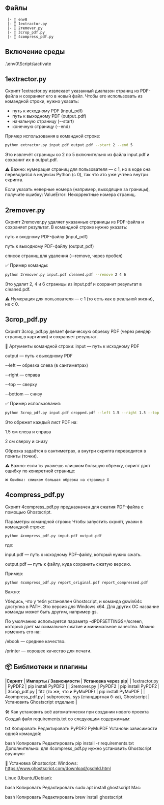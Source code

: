 ## Файлы
```
 |- 📁 env0
 |- 📄 1extractor.py
 |- 📄 2remover.py
 |- 📄 3crop_pdf.py
 |- 📄 4compress_pdf.py
 ```
## Включение среды
.\env0\Scripts\activate

## 1extractor.py
Скрипт 1extractor.py извлекает указанный диапазон страниц из PDF-файла и сохраняет его в новый файл. Чтобы его использовать из командной строки, нужно указать:

- путь к исходному PDF (input_pdf)
- путь к выходному PDF (output_pdf)
- начальную страницу (--start)
- конечную страницу (--end)

Пример использования в командной строке:

```bash
python extractor.py input.pdf output.pdf --start 2 --end 5
```

Это извлечёт страницы со 2 по 5 включительно из файла input.pdf и сохранит их в output.pdf.

⚠️ Важно: нумерация страниц для пользователя — с 1, но в коде она переводится в индексы Python (с 0), так что это уже учтено внутри скрипта.

Если указать неверные номера (например, выходящие за границы), получите ошибку:
ValueError: Некорректные номера страниц.

## 2remover.py
Скрипт 2remover.py удаляет указанные страницы из PDF-файла и сохраняет результат. В командной строке нужно указать:

путь к входному PDF-файлу (input_pdf)

путь к выходному PDF-файлу (output_pdf)

список страниц для удаления (--remove, через пробел)

✅ Пример команды:
```bash
python 2remover.py input.pdf cleaned.pdf --remove 2 4 6
```
Это удалит 2, 4 и 6 страницы из input.pdf и сохранит результат в cleaned.pdf.

⚠️ Нумерация для пользователя — с 1 (то есть как в реальной жизни), не с 0.

## 3crop_pdf.py
Скрипт 3crop_pdf.py делает физическую обрезку PDF (через рендер страниц в картинки) и сохраняет результат.

📌 Аргументы командной строки:
input — путь к исходному PDF

output — путь к выходному PDF

--left — обрезка слева (в сантиметрах)

--right — справа

--top — сверху

--bottom — снизу

✅ Пример использования:
```bash
python 3crop_pdf.py input.pdf cropped.pdf --left 1.5 --right 1.5 --top 2 --bottom 2
```
Это обрежет каждый лист PDF на:

1.5 см слева и справа

2 см сверху и снизу

Обрезка задаётся в сантиметрах, а внутри скрипта переводится в поинты (точки).

⚠️ Важно: если ты укажешь слишком большую обрезку, скрипт даст ошибку по конкретной странице:

```
❌ Ошибка: слишком большая обрезка на странице X
```

## 4compress_pdf.py
Скрипт 4compress_pdf.py предназначен для сжатия PDF-файла с помощью Ghostscript.

Параметры командной строки:
Чтобы запустить скрипт, укажи в командной строке:

```
python 4compress_pdf.py input.pdf output.pdf
```
где:

input.pdf — путь к исходному PDF-файлу, который нужно сжать.

output.pdf — путь к файлу, куда сохранить сжатую версию.

Пример:
```
python 4compress_pdf.py report_original.pdf report_compressed.pdf
```
Важно:

Убедись, что у тебя установлен Ghostscript, и команда gswin64c доступна в PATH. Это версия для Windows x64. Для других ОС название команды может быть другим, например gs.

По умолчанию используется параметр -dPDFSETTINGS=/screen, который дает максимальное сжатие и минимальное качество. Можно изменить его на:

/ebook — среднее качество.

/printer — хорошее качество для печати.

## 📦 Библиотеки и плагины
|**Скрипт** |	**Импорты / Зависимости** |	**Установка через pip**|
| 1extractor.py |	PyPDF2 |	pip install PyPDF2 |
| 2remover.py |	PyPDF2 |	pip install PyPDF2 |
| 3crop_pdf.py |	fitz (то же, что и PyMuPDF) |	pip install PyMuPDF |
| 4compress_pdf.py |	subprocess, sys (стандартная б-ка), Ghostscript	| Установить Ghostscript отдельно |

🛠️ Как установить всё автоматически при создании нового проекта
Создай файл requirements.txt со следующим содержимым:

txt
Копировать
Редактировать
PyPDF2
PyMuPDF
Установи зависимости одной командой:

bash
Копировать
Редактировать
pip install -r requirements.txt
Дополнительно: для 4compress_pdf.py нужно установить Ghostscript вручную:

🔗 Установка Ghostscript:
Windows: https://www.ghostscript.com/download/gsdnld.html

Linux (Ubuntu/Debian):

bash
Копировать
Редактировать
sudo apt install ghostscript
Mac:

bash
Копировать
Редактировать
brew install ghostscript
